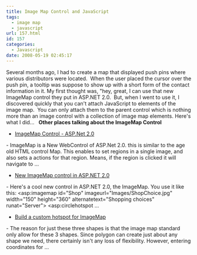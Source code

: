 ```yaml
---
title: Image Map Control and JavaScript
tags:
  - image map
  - javascript
url: 157.html
id: 157
categories:
  - Javascript
date: 2008-05-19 02:45:17
---
```


Several months ago, I had to create a map that displayed push pins where various distributors were located.  When the user placed the cursor over the push pin, a tooltip was suppose to show up with a short form of the contact information in it. My first thought was, "hey, great, I can use that new ImageMap control they put in ASP.NET 2.0.  But, when I went to use it, I discovered quickly that you can't attach JavaScript to elements of the image map.  You can only attach them to the parent control which is nothing more than an image control with a collection of image map elements. Here's what I did...    **Other places talking about the ImageMap Control**

*   [ImageMap Control - ASP.Net 2.0](//asithangae.blogspot.com/2008/03/blog-post.html)

\- ImageMap is a New WebControl of ASP.Net 2.0. this is similar to the age old HTML control Map. This enables to set regions in a single image, and also sets a actions for that region. Means, if the region is clicked it will navigate to ...

*   [New ImageMap control in ASP.NET 2.0](//codebetter.com/blogs/darrell.norton/archive/2005/07/15/129250.aspx)

\- Here's a cool new control in ASP.NET 2.0, the ImageMap. You use it like this: <asp:imagemap id="Shop" imageurl="Images/ShopChoice.jpg" width="150" height="360" alternatetext="Shopping choices" runat="Server"> <asp:circlehotspot ...

*   [Build a custom hotspot for ImageMap](//weblogs.asp.net/dannychen/archive/2005/04/11/399873.aspx)

\- The reason for just these three shapes is that the image map standard only allow for these 3 shapes. Since polygon can create just about any shape we need, there certainly isn't any loss of flexibility. However, entering coordinates for ...